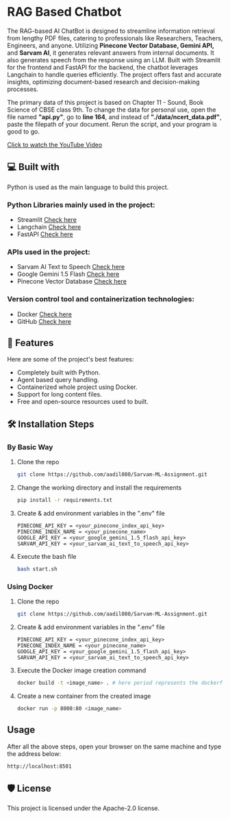 # RAG Based Chatbot

The RAG-based AI ChatBot is designed to streamline information retrieval from lengthy PDF files, catering to professionals like Researchers, Teachers, Engineers, and anyone. Utilizing **Pinecone Vector Database, Gemini API,** and **Sarvam AI**, it generates relevant answers from internal documents. It also generates speech from the response using an LLM. Built with Streamlit for the frontend and FastAPI for the backend, the chatbot leverages Langchain to handle queries efficiently. The project offers fast and accurate insights, optimizing document-based research and decision-making processes.

The primary data of this project is based on Chapter 11 - Sound, Book Science of CBSE class 9th. To change the data for personal use, open the file named **"api.py"**, go to **line 164**, and instead of **"./data/ncert_data.pdf"**, paste the filepath of your document. Rerun the script, and your program is good to go.

[Click to watch the YouTube Video](https://youtu.be/wphBupOCq28)


## 💻 Built with

Python is used as the main language to build this project.

### Python Libraries mainly used in the project:

* Streamlit [Check here](https://docs.streamlit.io/)
* Langchain [Check here](https://python.langchain.com/docs/introduction/)
* FastAPI [Check here](https://fastapi.tiangolo.com/learn/)

### APIs used in the project:

* Sarvam AI Text to Speech [Check here](https://docs.sarvam.ai/api-reference-docs/endpoints/text-to-speech)
* Google Gemini 1.5 Flash [Check here](https://ai.google.dev/gemini-api)
* Pinecone Vector Database [Check here](https://www.pinecone.io/)

### Version control tool and containerization technologies:

* Docker [Check here](https://www.docker.com/)
* GitHub [Check here](https://github.com/aadil080)

## 🧐 Features

Here are some of the project's best features:

* Completely built with Python.
* Agent based query handling.
* Containerized whole project using Docker.
* Support for long content files.
* Free and open-source resources used to built. 

## 🛠️ Installation Steps

### By Basic Way

1. Clone the repo

    ```bash
    git clone https://github.com/aadil080/Sarvam-ML-Assignment.git
    ```

2. Change the working directory and install the requirements

    ```bash
    pip install -r requirements.txt
    ```

3. Create & add environment variables in the ".env" file

    ```plaintext
    PINECONE_API_KEY = <your_pinecone_index_api_key>
    PINECONE_INDEX_NAME = <your_pinecone_name>
    GOOGLE_API_KEY = <your_google_gemini_1.5_flash_api_key>
    SARVAM_API_KEY = <your_sarvam_ai_text_to_speech_api_key>
    ```

4. Execute the bash file

    ```bash
    bash start.sh
    ```

### Using Docker

1. Clone the repo

    ```bash
    git clone https://github.com/aadil080/Sarvam-ML-Assignment.git
    ```

2. Create & add environment variables in the ".env" file

    ```plaintext
    PINECONE_API_KEY = <your_pinecone_index_api_key>
    PINECONE_INDEX_NAME = <your_pinecone_name>
    GOOGLE_API_KEY = <your_google_gemini_1.5_flash_api_key>
    SARVAM_API_KEY = <your_sarvam_ai_text_to_speech_api_key>
    ```

3. Execute the Docker image creation command

    ```bash
    docker build -t <image_name> . # here period represents the dockerfile path
    ```

4. Create a new container from the created image

    ```bash
    docker run -p 8000:80 <image_name>
    ```

## Usage

After all the above steps, open your browser on the same machine and type the address below:

```bash 
http://localhost:8501
```



## 🛡️ License

This project is licensed under the Apache-2.0 license.
